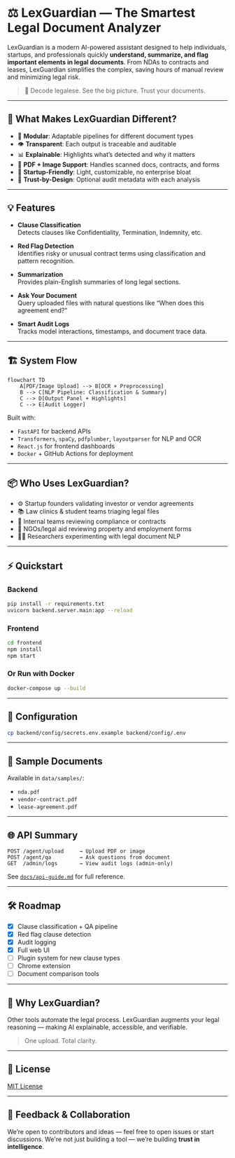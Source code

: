 # ⚖️ LexGuardian — The Smartest Legal Document Analyzer

LexGuardian is a modern AI-powered assistant designed to help individuals, startups, and professionals quickly **understand, summarize, and flag important elements in legal documents**. From NDAs to contracts and leases, LexGuardian simplifies the complex, saving hours of manual review and minimizing legal risk.

> 🧠 Decode legalese. See the big picture. Trust your documents.

---

## 🚀 What Makes LexGuardian Different?

- 🧩 **Modular**: Adaptable pipelines for different document types
- 👁️ **Transparent**: Each output is traceable and auditable
- 📊 **Explainable**: Highlights what’s detected and why it matters
- 📄 **PDF + Image Support**: Handles scanned docs, contracts, and forms
- 💼 **Startup-Friendly**: Light, customizable, no enterprise bloat
- 🔐 **Trust-by-Design**: Optional audit metadata with each analysis

---

## 💡 Features

- **Clause Classification**  
  Detects clauses like Confidentiality, Termination, Indemnity, etc.

- **Red Flag Detection**  
  Identifies risky or unusual contract terms using classification and pattern recognition.

- **Summarization**  
  Provides plain-English summaries of long legal sections.

- **Ask Your Document**  
  Query uploaded files with natural questions like “When does this agreement end?”

- **Smart Audit Logs**  
  Tracks model interactions, timestamps, and document trace data.

---

## 🏗️ System Flow

```mermaid
flowchart TD
    A[PDF/Image Upload] --> B[OCR + Preprocessing]
    B --> C[NLP Pipeline: Classification & Summary]
    C --> D[Output Panel + Highlights]
    C --> E[Audit Logger]
```

Built with:

- `FastAPI` for backend APIs
- `Transformers`, `spaCy`, `pdfplumber`, `layoutparser` for NLP and OCR
- `React.js` for frontend dashboards
- `Docker` + GitHub Actions for deployment

---

## 📦 Who Uses LexGuardian?

- ⚙️ Startup founders validating investor or vendor agreements
- 📚 Law clinics & student teams triaging legal files
- 🏢 Internal teams reviewing compliance or contracts
- 🤝 NGOs/legal aid reviewing property and employment forms
- 🧑‍💻 Researchers experimenting with legal document NLP

---

## ⚡ Quickstart

### Backend

```bash
pip install -r requirements.txt
uvicorn backend.server.main:app --reload
```

### Frontend

```bash
cd frontend
npm install
npm start
```

### Or Run with Docker

```bash
docker-compose up --build
```

---

## 🔐 Configuration

```bash
cp backend/config/secrets.env.example backend/config/.env
```

---

## 📄 Sample Documents

Available in `data/samples/`:

- `nda.pdf`
- `vendor-contract.pdf`
- `lease-agreement.pdf`

---

## 🌐 API Summary

```http
POST /agent/upload     → Upload PDF or image
POST /agent/qa         → Ask questions from document
GET  /admin/logs       → View audit logs (admin-only)
```

See [`docs/api-guide.md`](docs/api-guide.md) for full reference.

---

## 🛠 Roadmap

- [x] Clause classification + QA pipeline
- [x] Red flag clause detection
- [x] Audit logging
- [x] Full web UI
- [ ] Plugin system for new clause types
- [ ] Chrome extension
- [ ] Document comparison tools

---

## 💬 Why LexGuardian?

Other tools automate the legal process.
LexGuardian augments your legal reasoning — making AI explainable, accessible, and verifiable.

> One upload. Total clarity.

---

## 📜 License

[MIT License](LICENSE)

---

## 🧠 Feedback & Collaboration

We’re open to contributors and ideas — feel free to open issues or start discussions.
We're not just building a tool — we’re building **trust in intelligence**.
